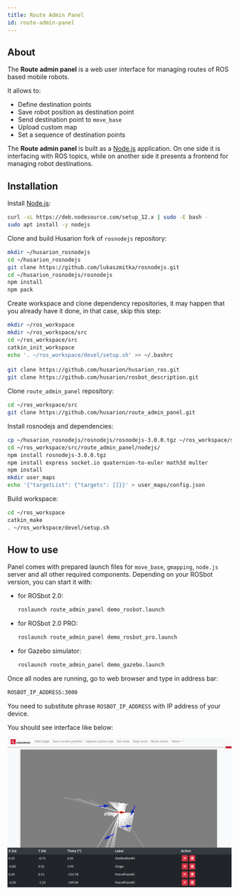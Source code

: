 ```yaml
---
title: Route Admin Panel
id: route-admin-panel
---
```



## About

The **Route admin panel** is a web user interface for managing routes of ROS based mobile robots.

It allows to:
- Define destination points
- Save robot position as destination point
- Send destination point to `move_base`
- Upload custom map
- Set a sequence of destination points

The **Route admin panel** is built as a [Node.js](https://nodejs.org/) application. On one side it is interfacing with ROS topics, while on another side it presents a frontend for managing robot destinations.

## Installation

Install [Node.js](https://nodejs.org/):

```bash
curl -sL https://deb.nodesource.com/setup_12.x | sudo -E bash -
sudo apt install -y nodejs
```

Clone and build Husarion fork of `rosnodejs` repository:

```bash
mkdir ~/husarion_rosnodejs
cd ~/husarion_rosnodejs
git clone https://github.com/lukaszmitka/rosnodejs.git
cd ~/husarion_rosnodejs/rosnodejs
npm install
npm pack
```

Create workspace and clone dependency repositories, it may happen that you already have it done, in that case, skip this step:

```bash
mkdir ~/ros_workspace
mkdir ~/ros_workspace/src
cd ~/ros_workspace/src
catkin_init_workspace 
echo '. ~/ros_workspace/devel/setup.sh' >> ~/.bashrc

git clone https://github.com/husarion/husarion_ros.git
git clone https://github.com/husarion/rosbot_description.git
```

Clone `route_admin_panel` repository:

```bash
cd ~/ros_workspace/src
git clone https://github.com/husarion/route_admin_panel.git
```

Install rosnodejs and dependencies:

```bash 
cp ~/husarion_rosnodejs/rosnodejs/rosnodejs-3.0.0.tgz ~/ros_workspace/src/route_admin_panel/nodejs
cd ~/ros_workspace/src/route_admin_panel/nodejs/
npm install rosnodejs-3.0.0.tgz
npm install express socket.io quaternion-to-euler math3d multer
npm install
mkdir user_maps
echo '{"targetList": {"targets": []}}' > user_maps/config.json
```

Build workspace:

```bash
cd ~/ros_workspace
catkin_make
. ~/ros_workspace/devel/setup.sh
```

## How to use

Panel comes with prepared launch files for `move_base`, `gmapping`, `node.js` server and all other required components.
Depending on your ROSbot version, you can start it with:

- for ROSbot 2.0:

    ```bash
    roslaunch route_admin_panel demo_rosbot.launch
    ```

- for ROSbot 2.0 PRO:

    ```bash
    roslaunch route_admin_panel demo_rosbot_pro.launch
    ```
- for Gazebo simulator:

    ```bash
    roslaunch route_admin_panel demo_gazebo.launch
    ```

Once all nodes are running, go to web browser and type in address bar:

```bash
ROSBOT_IP_ADDRESS:3000
```
You need to substitute phrase `ROSBOT_IP_ADDRESS` with IP address of your device.

You should see interface like below:

![RouteAdminPanelScreenshot](/docs/assets/img/software/route-admin-panel.png)

